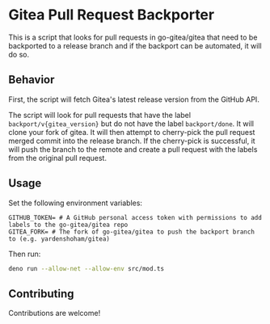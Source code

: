 # Gitea Pull Request Backporter

This is a script that looks for pull requests in go-gitea/gitea that need to be backported to a release branch and if the backport can be automated, it will do so.

## Behavior

First, the script will fetch Gitea's latest release version from the GitHub API.

The script will look for pull requests that have the label `backport/v{gitea_version}` but do not have the label `backport/done`. It will clone your fork of gitea. It will then attempt to cherry-pick the pull request merged commit into the release branch. If the cherry-pick is successful, it will push the branch to the remote and create a pull request with the labels from the original pull request. 

## Usage

Set the following environment variables:
```
GITHUB_TOKEN= # A GitHub personal access token with permissions to add labels to the go-gitea/gitea repo
GITEA_FORK= # The fork of go-gitea/gitea to push the backport branch to (e.g. yardenshoham/gitea)
```

Then run:
```bash
deno run --allow-net --allow-env src/mod.ts
```

## Contributing

Contributions are welcome!